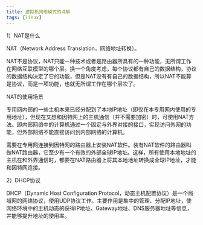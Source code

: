 ```yaml
---
title: 虚拟机网络模式的详解
tags: [linux]
---
```


1）NAT是什么

NAT（Network Address Translation，网络地址转换）。

NAT不是协议，NAT只能一种技术或者是路由器所具有的一种功能，无所谓工作在网络互联模型的哪个层。换一个角度考虑，每个协议都有自己的数据结构，协议的数据结构决定了它的功能，但是NAT没有有自己的数据结构，所以NAT不能算是协议，而是一项功能，也就无所谓工作在哪个层次了。

NAT的使用场景

专用网内部的一些主机本来已经分配到了本地IP地址（即仅在本专用网内使用的专用地址），但现在又想和因特网上的主机通信（并不需要加密）时，可使用NAT方法。即内部网络中的计算机通过一个固定与外界对接的接口，实现访问外网的功能，但外部网络不能直接访问到内部网络的计算机。

需要在专用网连接到因特网的路由器上安装NAT软件。装有NAT软件的路由器叫做NAT路由器，它至少有一个有效的外部全球IP地址。这样，所有使用本地地址的主机在和外界通信时，都要在NAT路由器上将其本地地址转换成全球IP地址，才能和因特网连接。

2）DHCP协议

DHCP（Dynamic Host Configuration Protocol，动态主机配置协议）是一个局域网的网络协议，使用UDP协议工作。主要作用是集中的管理、分配IP地址，使网络环境中的主机动态的获得IP地址、Gateway地址、DNS服务器地址等信息，并能够提升地址的使用率。